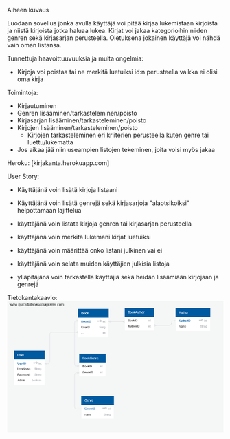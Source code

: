 Aiheen kuvaus

Luodaan sovellus jonka avulla käyttäjä voi pitää kirjaa lukemistaan kirjoista ja niistä kirjoista jotka haluaa lukea.
Kirjat voi jakaa kategorioihin niiden genren sekä kirjasarjan perusteella. Oletuksena jokainen käyttäjä voi nähdä vain oman listansa.

Tunnettuja haavoittuuvuuksia ja muita ongelmia:
  - Kirjoja voi poistaa tai ne merkitä luetuiksi id:n perusteella vaikka ei olisi oma kirja

Toimintoja:
  - Kirjautuminen
  - Genren lisääminen/tarkasteleminen/poisto
  - Kirjasarjan lisääminen/tarkasteleminen/poisto
  - Kirjojen lisääminen/tarkasteleminen/poisto
    - Kirjojen tarkasteleminen eri kriiterien perusteella kuten genre tai luettu/lukematta
  - Jos aikaa jää niin useampien listojen tekeminen, joita voisi myös jakaa

  Heroku: [kirjakanta.herokuapp.com]


  User Story:
  - Käyttäjänä voin lisätä kirjoja listaani
  - Käyttäjänä voin lisätä genrejä sekä kirjasarjoja "alaotsikoiksi" helpottamaan lajittelua
  - käyttäjänä voin listata kirjoja genren tai kirjasarjan perusteella
  - käyttäjänä voin merkitä lukemani kirjat luetuiksi
  - käyttäjänä voin määrittää onko listani julkinen vai ei
  - käyttäjänä voin selata muiden käyttäjien julkisia listoja


  - ylläpitäjänä voin tarkastella käyttäjiä sekä heidän lisäämiään kirjojaan ja genrejä

  Tietokantakaavio:
  ![alt text](documentation/Tietokantakaavio.png)
